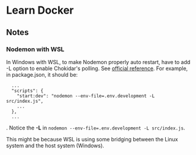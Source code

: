 # Learn Docker

## Notes

### Nodemon with WSL

In Windows with WSL, to make Nodemon properly auto restart, have to add -L option to enable Chokidar's polling. See [official reference](https://github.com/remy/nodemon?tab=readme-ov-file#application-isnt-restarting). For example, in package.json, it should be:
```
  ...
  "scripts": {
    "start:dev": "nodemon --env-file=.env.development -L src/index.js",
    ...
  },
  ...
```
. Notice the **-L** in `nodemon --env-file=.env.development -L src/index.js`.

This might be because WSL is using some bridging between the Linux system and the host system (Windows).
